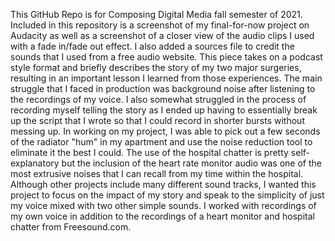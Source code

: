 This GitHub Repo is for Composing Digital Media fall semester of 2021. Included in this repository is a screenshot of my final-for-now project on Audacity as well as a screenshot of a closer view of the audio clips I used with a fade in/fade out effect. I also added a sources file to credit the sounds that I used from a free audio website. This piece takes on a podcast style format and briefly describes the story of my two major surgeries, resulting in an important lesson I learned from those experiences. The main struggle that I faced in production was background noise after listening to the recordings of my voice. I also somewhat struggled in the process of recording myself telling the story as I ended up having to essentially break up the script that I wrote so that I could record in shorter bursts without messing up. In working on my project, I was able to pick out a few seconds of the radiator "hum" in my apartment and use the noise reduction tool to eliminate it the best I could. The use of the hospital chatter is pretty self-explanatory but the inclusion of the heart rate monitor audio was one of the most extrusive noises that I can recall from my time within the hospital. Although other projects include many different sound tracks, I wanted this project to focus on the impact of my story and speak to the simplicity of just my voice mixed with two other simple sounds. I worked with recordings of my own voice in addition to the recordings of a heart monitor and hospital chatter from Freesound.com.

